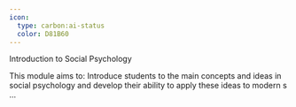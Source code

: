 ```yaml
---
icon:
  type: carbon:ai-status
  color: D81B60
---
```

Introduction to Social Psychology

This module aims to: Introduce students to the main concepts and ideas in social psychology and develop their ability to apply these ideas to modern s ... 
